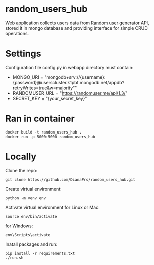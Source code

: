 random_users_hub
================
Web application collects users data from [Random user generator](https://randomuser.me/) API,
stored it in mongo database and providing interface for simple CRUD operations.

# Settings
Configuration file config.py in webapp directory must contain:

- MONGO_URI = "mongodb+srv://{username}:{password}@userscluster.k1pbt.mongodb.net/appdb?retryWrites=true&w=majority""
- RANDOMUSER_URL = "https://randomuser.me/api/1.3/"
- SECRET_KEY = "{your_secret_key}"

# Ran in container
```
docker build -t random_users_hub .
docker run -p 5000:5000 random_users_hub
```

# Locally

Clone the repo:
```
git clone https://github.com/DianaPrs/random_users_hub.git
```
Create virtual environment:
```
python -m venv env
```
Activate virtual environment for Linux or Mac:
```
source env/bin/activate
```
for Windows:
```
env\Scripts\activate
```
Inatall packages and run:
```
pip install -r requirements.txt
./run.sh
```

